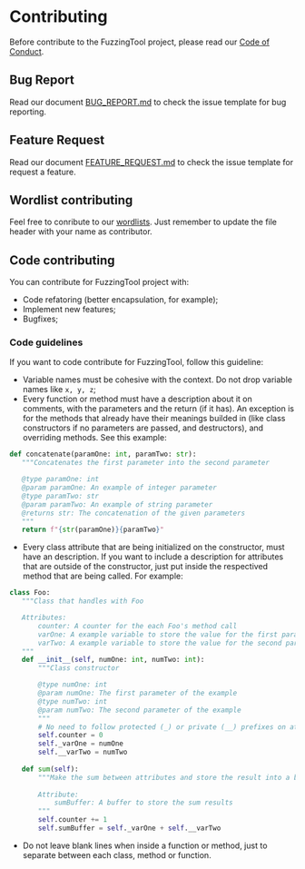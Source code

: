 # Contributing
Before contribute to the FuzzingTool project, please read our [Code of Conduct](https://github.com/NESCAU-UFLA/FuzzingTool/blob/master/.github/CODE_OF_CONDUCT.md).

## Bug Report
Read our document [BUG_REPORT.md](https://github.com/NESCAU-UFLA/FuzzingTool/blob/master/.github/ISSUE_TEMPLATE/BUG_REPORT.md) to check the issue template for bug reporting.

## Feature Request
Read our document [FEATURE_REQUEST.md](https://github.com/NESCAU-UFLA/FuzzingTool/blob/master/.github/ISSUE_TEMPLATE/FEATURE_REQUEST.md) to check the issue template for request a feature.

## Wordlist contributing
Feel free to conribute to our [wordlists](https://github.com/NESCAU-UFLA/FuzzingTool/tree/master/wordlists). Just remember to update the file header with your name as contributor.

## Code contributing
You can contribute for FuzzingTool project with:
 * Code refatoring (better encapsulation, for example);
 * Implement new features;
 * Bugfixes;

### Code guidelines
If you want to code contribute for FuzzingTool, follow this guideline:
 * Variable names must be cohesive with the context. Do not drop variable names like `x, y, z`;
 * Every function or method must have a description about it on comments, with the parameters and the return (if it has). An exception is for the methods that already have their meanings builded in (like class constructors if no parameters are passed, and destructors), and overriding methods. See this example:
 ```py
def concatenate(paramOne: int, paramTwo: str):
    """Concatenates the first parameter into the second parameter

    @type paramOne: int
    @param paramOne: An example of integer parameter
    @type paramTwo: str
    @param paramTwo: An example of string parameter
    @returns str: The concatenation of the given parameters
    """
    return f"{str(paramOne)}{paramTwo}"
 ```
 * Every class attribute that are being initialized on the constructor, must have an description. If you want to include a description for attributes that are outside of the constructor, just put inside the respectived method that are being called. For example:
 ```py
class Foo:
    """Class that handles with Foo

    Attributes:
        counter: A counter for the each Foo's method call
        varOne: A example variable to store the value for the first parameter
        varTwo: A example variable to store the value for the second parameter
    """
    def __init__(self, numOne: int, numTwo: int):
        """Class constructor

        @type numOne: int
        @param numOne: The first parameter of the example
        @type numTwo: int
        @param numTwo: The second parameter of the example
        """
        # No need to follow protected (_) or private (__) prefixes on attribute names
        self.counter = 0
        self._varOne = numOne
        self.__varTwo = numTwo
    
    def sum(self):
        """Make the sum between attributes and store the result into a buffer
        
        Attribute:
            sumBuffer: A buffer to store the sum results
        """
        self.counter += 1
        self.sumBuffer = self._varOne + self.__varTwo
 ```
 * Do not leave blank lines when inside a function or method, just to separate between each class, method or function.